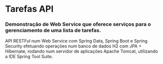 # Tarefas API

<h3>Demonstração de Web Service que oferece serviços para o gerenciamento de uma lista de tarefas.</h3>

 API RESTFul num Web Service com Spring Data, Spring Boot e Spring Security efetuando operações num banco de dados H2 com JPA + Hibernate, rodando num servidor de aplicações Apache Tomcat, utilizando a IDE Spring Tool Suite. 
